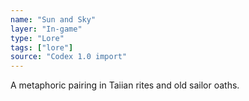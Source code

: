 ```yaml
---
name: "Sun and Sky"
layer: "In-game"
type: "Lore"
tags: ["lore"]
source: "Codex 1.0 import"
---
```

A metaphoric pairing in Taiian rites and old sailor oaths.

